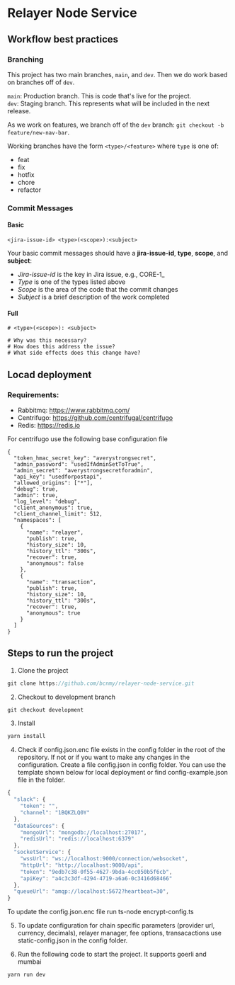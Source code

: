 # Relayer Node Service

## Workflow best practices

### Branching

This project has two main branches, `main`, and `dev`. Then we do work based on branches off of `dev`.

`main`: Production branch. This is code that's live for the project.  
`dev`: Staging branch. This represents what will be included in the next release.

As we work on features, we branch off of the `dev` branch: `git checkout -b feature/new-nav-bar`.

Working branches have the form `<type>/<feature>` where `type` is one of:

- feat
- fix
- hotfix
- chore
- refactor

### Commit Messages

#### Basic

`<jira-issue-id> <type>(<scope>):<subject>`

Your basic commit messages should have a **jira-issue-id**, **type**, **scope**, and **subject**:

- _Jira-issue-id_ is the key in Jira issue, e.g., CORE-1_
- _Type_ is one of the types listed above
- _Scope_ is the area of the code that the commit changes
- _Subject_ is a brief description of the work completed

#### Full

```
# <type>(<scope>): <subject>

# Why was this necessary?
# How does this address the issue?
# What side effects does this change have?
```


## Locad deployment 

### Requirements:

- Rabbitmq: https://www.rabbitmq.com/
- Centrifugo: https://github.com/centrifugal/centrifugo
- Redis: https://redis.io

For centrifugo use the following base configuration file
```
{
  "token_hmac_secret_key": "averystrongsecret",
  "admin_password": "usedIfAdminSetToTrue",
  "admin_secret": "averystrongsecretforadmin",
  "api_key": "usedforpostapi",
  "allowed_origins": ["*"],
  "debug": true,
  "admin": true,
  "log_level": "debug",
  "client_anonymous": true,
  "client_channel_limit": 512,
  "namespaces": [
    {
      "name": "relayer",
      "publish": true,
      "history_size": 10,
      "history_ttl": "300s",
      "recover": true,
      "anonymous": false
    },
    {
      "name": "transaction",
      "publish": true,
      "history_size": 10,
      "history_ttl": "300s",
      "recover": true,
      "anonymous": true
    }
  ]
}
```

## Steps to run the project

1. Clone the project

```jsx
git clone https://github.com/bcnmy/relayer-node-service.git
```

2. Checkout to development branch

```jsx
git checkout development
```

3. Install 
```jsx
yarn install
```

4. Check if config.json.enc file exists in the config folder in the root of the repository. If not or if you want to make any changes in the configuration. Create a file config.json in config folder. You can use the template shown below for local deployment or find config-example.json file in the folder.

```jsx
{
  "slack": {
    "token": "",
    "channel": "1BQKZLQ0Y"
  },
  "dataSources": {
    "mongoUrl": "mongodb://localhost:27017",
    "redisUrl": "redis://localhost:6379"
  },
  "socketService": {
    "wssUrl": "ws://localhost:9000/connection/websocket",
    "httpUrl": "http://localhost:9000/api",
    "token": "9edb7c38-0f55-4627-9bda-4cc050b5f6cb",
    "apiKey": "a4c3c3df-4294-4719-a6a6-0c3416d68466"
  },
  "queueUrl": "amqp://localhost:5672?heartbeat=30",
}
```

To update the config.json.enc file run ts-node encrypt-config.ts

5. To update configuration for chain specific parameters (provider url, currency, decimals), relayer manager, fee options, transacactions use static-config.json in the config folder.  

6. Run the following code to start the project. It supports goerli and mumbai
```jsx
yarn run dev
```

